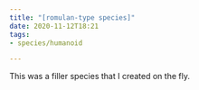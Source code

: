 ```yaml
---
title: "[romulan-type species]"
date: 2020-11-12T18:21
tags:
- species/humanoid

---
```


This was a filler species that I created on the fly.

